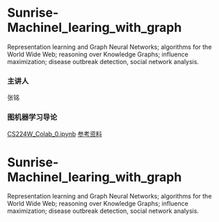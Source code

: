 # Sunrise-Machinel_learing_with_graph
Representation learning and Graph Neural Networks; algorithms for the World Wide Web; reasoning over Knowledge Graphs; influence maximization; disease outbreak detection, social network analysis.

### 主讲人
张铭

### 图机器学习导论

[CS224W_Colab_0.ipynb](https://colab.research.google.com/drive/1klDBhU_s1-hwjDgimxLIlVYI3Wtnuj-U?pli=1#scrollTo=btOdMYqJaKia)
[参考资料](https://github.com/TommyZihao/zihao_course/tree/main/CS224W)
# Sunrise-Machinel_learing_with_graph  
Representation learning and Graph Neural Networks; algorithms for the World Wide Web; reasoning over Knowledge Graphs; influence maximization; disease outbreak detection, social network analysis.


